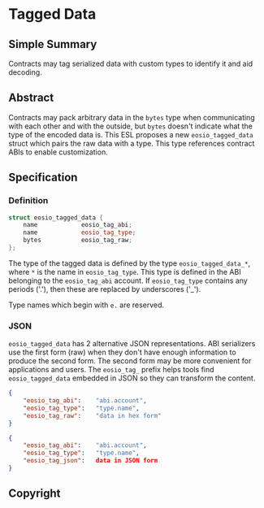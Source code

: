 # Tagged Data

## Simple Summary

Contracts may tag serialized data with custom types to identify it and aid decoding.

## Abstract

Contracts may pack arbitrary data in the `bytes` type when communicating with each other
and with the outside, but `bytes` doesn't indicate what the type of the encoded data is.
This ESL proposes a new `eosio_tagged_data` struct which pairs the raw data with a type.
This type references contract ABIs to enable customization.

## Specification

### Definition

```c++
struct eosio_tagged_data {
    name            eosio_tag_abi;
    name            eosio_tag_type;
    bytes           eosio_tag_raw;
};
```

The type of the tagged data is defined by the type `eosio_tagged_data_*`, where `*` is the
name in `eosio_tag_type`. This type is defined in the ABI belonging to the `eosio_tag_abi`
account. If `eosio_tag_type` contains any periods ('.'), then these are replaced by
underscores ('_').

Type names which begin with `e.` are reserved.

### JSON

`eosio_tagged_data` has 2 alternative JSON representations. ABI serializers use the first form (raw)
when they don't have enough information to produce the second form. The second form may be more
convenient for applications and users. The `eosio_tag_` prefix helps tools find `eosio_tagged_data`
embedded in JSON so they can transform the content.

```json
{
    "eosio_tag_abi":    "abi.account",
    "eosio_tag_type":   "type.name",
    "eosio_tag_raw":    "data in hex form"
}
```

```json
{
    "eosio_tag_abi":    "abi.account",
    "eosio_tag_type":   "type.name",
    "eosio_tag_json":   data in JSON form
}
```

## Copyright

